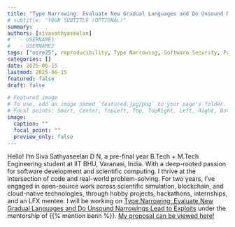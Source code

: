 ```yaml
---
title: "Type Narrowing: Evaluate New Gradual Languages and Do Unsound Narrowings Lead to Exploits"
# subtitle: "YOUR SUBTITLE (OPTIONAL)"
summary:
authors: [sivasathyaseelan]
#   - USERNAME1
#   - USERNAME2
tags: ["osre25", reproducibility, Type Narrowing, Software Security, Programming Languages]
categories: []
date: 2025-06-15
lastmod: 2025-06-15
featured: false
draft: false

# Featured image
# To use, add an image named `featured.jpg/png` to your page's folder.
# Focal points: Smart, Center, TopLeft, Top, TopRight, Left, Right, BottomLeft, Bottom, BottomRight.
image:
  caption: ""
  focal_point: ""
  preview_only: false
---
```


Hello! I’m Siva Sathyaseelan D N, a pre-final year B.Tech + M.Tech Engineering student at IIT BHU, Varanasi, India. With a deep-rooted passion for software development and scientific computing. I thrive at the intersection of code and real-world problem-solving. For two years, I’ve engaged in open-source work across scientific simulation, blockchain, and cloud-native technologies, through hobby projects, hackathons, internships, and an LFX mentee. I will be working on [Type Narrowing: Evaluate New Gradual Languages and Do Unsound Narrowings Lead to Exploits](/project/osre25/uutah/type-narrowing/) under the mentorship of {{% mention benn %}}. [My proposal can be viewed here!](https://docs.google.com/document/d/1QcfiOWQQBxTW3YnkCmgfz-xHwLGad4OuCMjyphbaz54/edit?usp=sharing)